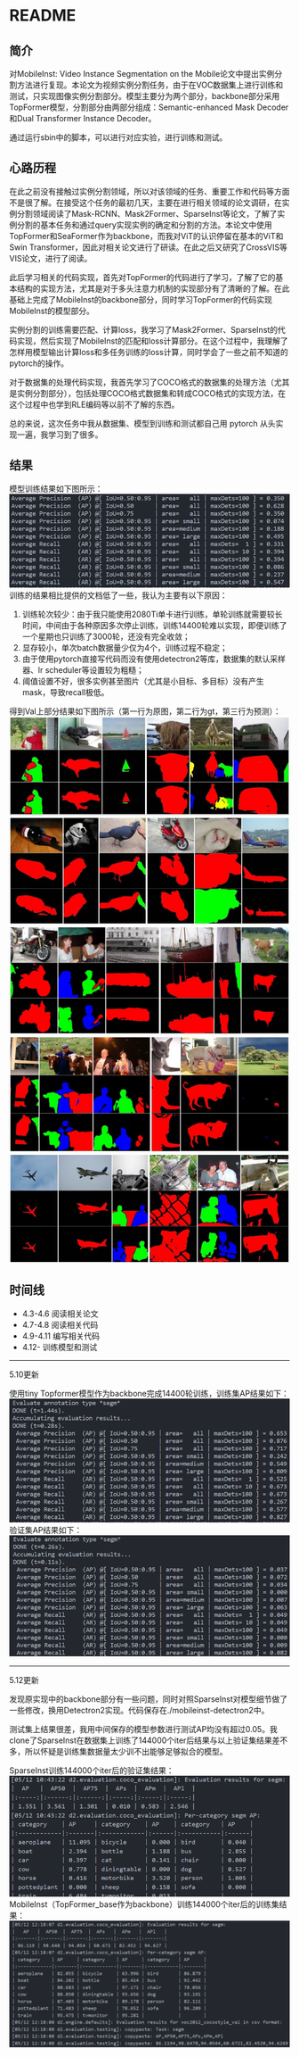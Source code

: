 # README
## 简介
对MobileInst: Video Instance Segmentation on the Mobile论文中提出实例分割方法进行复现。本论文为视频实例分割任务，由于在VOC数据集上进行训练和测试，只实现图像实例分割部分。模型主要分为两个部分，backbone部分采用TopFormer模型，分割部分由两部分组成：Semantic-enhanced Mask Decoder和Dual Transformer Instance Decoder。

通过运行sbin中的脚本，可以进行对应实验，进行训练和测试。

## 心路历程
在此之前没有接触过实例分割领域，所以对该领域的任务、重要工作和代码等方面不是很了解。在接受这个任务的最初几天，主要在进行相关领域的论文调研，在实例分割领域阅读了Mask-RCNN、Mask2Former、SparseInst等论文，了解了实例分割的基本任务和通过query实现实例的确定和分割的方法。本论文中使用TopFormer和SeaFormer作为backbone，而我对ViT的认识停留在基本的ViT和Swin Transformer，因此对相关论文进行了研读。在此之后又研究了CrossVIS等VIS论文，进行了阅读。

此后学习相关的代码实现，首先对TopFormer的代码进行了学习，了解了它的基本结构的实现方法，尤其是对于多头注意力机制的实现部分有了清晰的了解。在此基础上完成了MobileInst的backbone部分，同时学习TopFormer的代码实现MobileInst的模型部分。

实例分割的训练需要匹配、计算loss，我学习了Mask2Former、SparseInst的代码实现，然后实现了MobileInst的匹配和loss计算部分。在这个过程中，我理解了怎样用模型输出计算loss和多任务训练的loss计算，同时学会了一些之前不知道的pytorch的操作。

对于数据集的处理代码实现，我首先学习了COCO格式的数据集的处理方法（尤其是实例分割部分），包括处理COCO格式数据集和转成COCO格式的实现方法，在这个过程中也学到RLE编码等以前不了解的东西。

总的来说，这次任务中我从数据集、模型到训练和测试都自己用 pytorch 从头实现一遍，我学习到了很多。
## 结果

模型训练结果如下图所示：
![](assets/ap.png)
训练的结果相比提供的文档低了一些，我认为主要有以下原因：
1. 训练轮次较少：由于我只能使用2080Ti单卡进行训练，单轮训练就需要较长时间，中间由于各种原因多次停止训练，训练14400轮难以实现，即便训练了一个星期也只训练了3000轮，还没有完全收敛；
2. 显存较小，单次batch数据量少仅为4个，训练过程不稳定；
3. 由于使用pytorch直接写代码而没有使用detectron2等库，数据集的默认采样器、lr scheduler等设置较为粗糙；
4. 阈值设置不好，很多实例甚至图片（尤其是小目标、多目标）没有产生mask，导致recall极低。

得到Val上部分结果如下图所示（第一行为原图，第二行为gt，第三行为预测）：
![](assets/results/1.jpg)
![](assets/results/2.jpg)
![](assets/results/3.jpg)
![](assets/results/4.jpg)
![](assets/results/5.jpg)

## 时间线
- 4.3-4.6 阅读相关论文
- 4.7-4.8 阅读相关代码
- 4.9-4.11 编写相关代码
- 4.12- 训练模型和测试
---
5.10更新

使用tiny Topformer模型作为backbone完成14400轮训练，训练集AP结果如下：
![](assets/ap_train_v1.png)
验证集AP结果如下：
![](assets/ap_test_v1.png)

---
5.12更新

发现原实现中的backbone部分有一些问题，同时对照SparseInst对模型细节做了一些修改，换用Detectron2实现。代码保存在./mobileinst-detectron2中。

测试集上结果很差，我用中间保存的模型参数进行测试AP均没有超过0.05。我clone了SparseInst在数据集上训练了144000个iter后结果与以上验证集结果差不多，所以怀疑是训练集数据量太少训不出能够足够拟合的模型。

SparseInst训练144000个iter后的验证集结果：
![](assets/SparseInst_val.png)
MobileInst（TopFormer_base作为backbone）训练144000个iter后的训练集结果：
![](assets/MobileInst_train.png)

